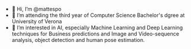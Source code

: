 - 👋 Hi, I’m @mattespo
- 🌱 I’m attending the third year of Computer Science Bachelor's dgree at University of Verona
- 👀 I’m interested in AI, especially Machine Learning and Deep Learning techniques for Business predictions and Image and Video-sequence analysis, object detection and human pose estimation.

